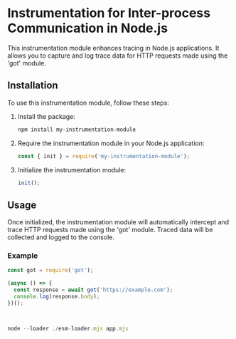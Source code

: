# Instrumentation for Inter-process Communication in Node.js

This instrumentation module enhances tracing in Node.js applications. It allows you to capture and log trace data for HTTP requests made using the 'got' module.

## Installation

To use this instrumentation module, follow these steps:

1. Install the package:
    ```bash
    npm install my-instrumentation-module
    ```

2. Require the instrumentation module in your Node.js application:
    ```javascript
    const { init } = require('my-instrumentation-module');
    ```

3. Initialize the instrumentation module:
    ```javascript
    init();
    ```

## Usage

Once initialized, the instrumentation module will automatically intercept and trace HTTP requests made using the 'got' module. Traced data will be collected and logged to the console.

### Example

```javascript
const got = require('got');

(async () => {
  const response = await got('https://example.com');
  console.log(response.body);
})();



node --loader ./esm-loader.mjs app.mjs